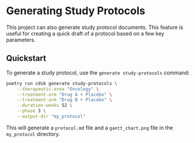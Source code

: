 # Generating Study Protocols

This project can also generate study protocol documents. This feature is useful for creating a quick draft of a protocol based on a few key parameters.

## Quickstart

To generate a study protocol, use the `generate study-protocols` command:

```bash
poetry run cdsb generate study-protocols \
    --therapeutic-area "Oncology" \
    --treatment-arm "Drug A + Placebo" \
    --treatment-arm "Drug B + Placebo" \
    --duration-weeks 52 \
    --phase 3 \
    --output-dir "my_protocol"
```

This will generate a `protocol.md` file and a `gantt_chart.png` file in the `my_protocol` directory.
